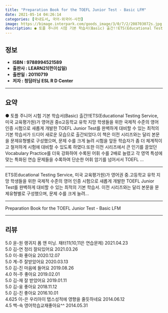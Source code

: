 ```yaml
---
title: "Preparation Book for the TOEFL Junior Test - Basic LFM"
date: 2021-05-14 04:26:14
categories: [국내도서, 국어-외국어-사전]
image: https://bimage.interpark.com/goods_image/3/0/7/2/208703072s.jpg
description: ● 토플 주니어 시험 기본 학습서(Basic) 출간!!ETS(Educational Testing Service, 미국 교육평가원)가 영어권 중o고등학교 유학 지망 학생들을 위한 국제적 수준의 영어 인증 시험으로 새롭게 개발한 TOEFL Junior Test를 완벽하게 대비할 수 있는
---
```


## **정보**

- **ISBN : 9788994521589**
- **출판사 : LEARN21(런이십일)**
- **출판일 : 20110719**
- **저자 : 청담러닝 ESL R D Center**

------



## **요약**

●  토플 주니어 시험 기본 학습서(Basic) 출간!!ETS(Educational Testing Service, 미국 교육평가원)가 영어권 중o고등학교 유학 지망 학생들을 위한 국제적 수준의 영어 인증 시험으로 새롭게 개발한 TOEFL Junior Test를 완벽하게 대비할 수 있는 최적의 기본 학습서가 드디어 새로운 모습으로 출간되었다.이 책은 이전 시리즈와는 달리 본문을 문제유형별로 구성했으며, 문제 수를 크게 늘려 시험을 앞둔 학습자가 좀 더 체계적이고 철저하게 시험에 대비할 수 있도록 하였다.또한 이전 시리즈에서 큰 인기를 끌었던 Vocabulary Practice를 더욱 강화하여 수록된 어휘 수를 2배로 늘렸고 각 영역 특성에 맞는 특화된 연습 문제들을 수록하여 단순한 어휘 암기를 넘어서서 TOEFL ...

------

ETS(Educational Testing Service, 미국 교육평가원)가 영어권 중.고등학교 유학 지망 학생들을 위한 국제적 수준의 영어 인증 시험으로 새롭게 개발한 TOEFL Junior Test를 완벽하게 대비할 수 있는 최적의 기본 학습서. 이전 시리즈와는 달리 본문을 문제유형별로 구성했으며, 문제 수를 크게 늘려... 

------


Preparation Book for the TOEFL Junior Test - Basic LFM 

------


## **리뷰** 

5.0 윤-원 랭귀지 폼 앤 미닝. 채터11(10,11은 연습문제) 2021.04.23 <br/>5.0 김-연 정리 잘되있어요 2021.03.26 <br/>5.0 이-화 좋아요 2020.12.07 <br/>5.0 계-주 잘받았어요 2020.03.13 <br/>5.0 김-진 마음에 들어요  2019.08.26 <br/>4.0 허-주 좋아요 2019.02.01 <br/>5.0 김-재 잘 받았어요 2019.01.11 <br/>5.0 김-웅 좋아요 2018.11.12 <br/>5.0 김-진 좋아요 2016.10.01 <br/>4.625 이-은 우리아이 탭스성적에 영향을 줄듯하네요 2014.06.12 <br/>4.5 백-숙 영어학습교재좋아요^^ 2014.05.31 <br/>